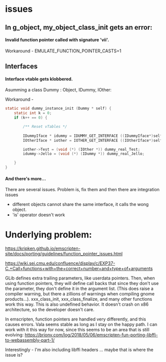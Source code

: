 # issues

## In g_object, my_object_class_init gets an error:

#### Invalid function pointer called with signature 'vii'.

Workaround - EMULATE_FUNCTION_POINTER_CASTS=1


## Interfaces

#### Interface vtable gets klobbered. 

Asumming a class Dummy : Object, IDummy, IOther:

Workaround - 
```c
static void dummy_instance_init (Dummy * self) {
    static int k = 0;
    if (k++ == 0) {

        /** Reset vTables */
        
        IDummyIface * idummy = IDUMMY_GET_INTERFACE ((IDummyIface*)self);
        IOtherIface * iother = IOTHER_GET_INTERFACE ((IOtherIface*)self);

        iother->Test = (void (*) (IOther *)) dummy_real_Test;
        idummy->Jello = (void (*) (IDummy *)) dummy_real_Jello;

    }
}
```

#### And there's more...
There are several issues. Problem is, fix them and then there are integration issues

* different objects cannot share the same interface, it calls the wong object.
* 'is' operator doesn't work

# Underlying problem:

https://kripken.github.io/emscripten-site/docs/porting/guidelines/function_pointer_issues.html

https://wiki.sei.cmu.edu/confluence/display/c/EXP37-C.+Call+functions+with+the+correct+number+and+type+of+arguments

GLib defines extra trailing parameters, like userdata pointers. Then, when using function pointers, they will define call backs that since they don't use the parameter, they don't define it in the argument list. (This does raise a compiler warning, but there a zillions of warnings when compiling gnome products...). xxx_class_init, xxx_class_finalize, and many other functions work this way. This is also undefined behavior. It doesn't crash on x86 architecture, so the developer doesn't care.

In emscripten, function pointers are handled very differently, and this causes errors. Vala seems stable as long as I stay on the happy path. I can work with it this way for now, since this seems to be an area that is still evolving:
https://brionv.com/log/2018/05/06/emscripten-fun-porting-libffi-to-webassembly-part-1/

Interestingly - I'm also including libffi headers ... maybe that is where the issue is?